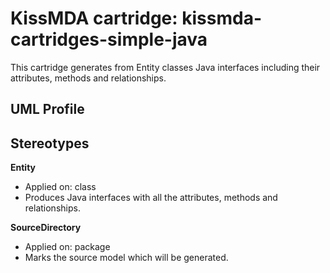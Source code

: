KissMDA cartridge: kissmda-cartridges-simple-java
=================================================
This cartridge generates from Entity classes Java interfaces including their 
attributes, methods and relationships.

UML Profile
-----------

Stereotypes
-----------

**Entity**
* Applied on: class
* Produces Java interfaces with all the attributes, methods and relationships.

**SourceDirectory**
* Applied on: package
* Marks the source model which will be generated.
